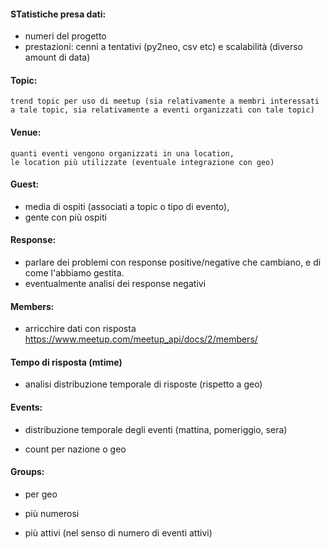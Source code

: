 #### STatistiche presa dati:
- numeri del progetto
- prestazioni: cenni a tentativi (py2neo, csv etc) e scalabilità (diverso amount di data) 



#### Topic: 
	trend topic per uso di meetup (sia relativamente a membri interessati a tale topic, sia relativamente a eventi organizzati con tale topic)

	



#### Venue: 
	quanti eventi vengono organizzati in una location, 
	le location più utilizzate (eventuale integrazione con geo)


#### Guest: 
- media di ospiti (associati a topic o tipo di evento), 
- gente con più ospiti


#### Response: 
- parlare dei problemi con response positive/negative che cambiano, e di come l'abbiamo gestita.
- eventualmente analisi dei response negativi


#### Members:
- arricchire dati con risposta https://www.meetup.com/meetup_api/docs/2/members/



#### Tempo di risposta (mtime)
- analisi distribuzione temporale di risposte (rispetto a geo)

#### Events:
	
- distribuzione temporale degli eventi (mattina, pomeriggio, sera)
	
- count per nazione o geo


#### Groups:
- per geo
- più numerosi

- più attivi (nel senso di numero di eventi attivi)






